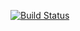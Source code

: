 [![Build Status](https://travis-ci.com/wgulan/travis-ci-docker.svg?branch=main)](https://travis-ci.com/wgulan/travis-ci-docker)